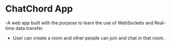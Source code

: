 # ChatChord App
-A web app built with the purpose to learn the use of WebSockets and Real-time data transfer.
- User can create a room and other people can join and chat in that room.

